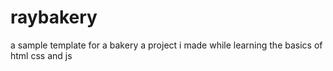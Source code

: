 # raybakery

a sample template for a bakery 
a project i made while learning the basics of html css and js
